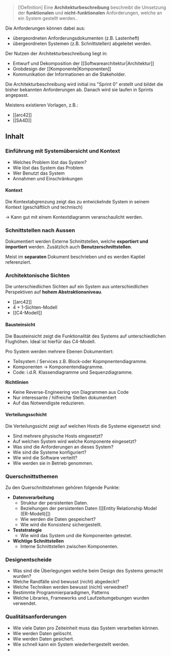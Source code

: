 >[!Definition]
>Eine **Architekturbeschreibung** beschreibt die Umsetzung der **funktionalen** und **nicht-funktionalen** Anforderungen, welche an ein System gestellt werden..

Die Anforderungen können dabei aus:
- übergeordneten Anforderungsdokumenten (z.B. Lastenheft)
- übergeordneten Systemen (z.B. Schnittstellen)
abgeleitet werden.

Der Nutzen der Architekturbeschreibung liegt in:
- Entwurf und Dekomposition der [[Softwarearchitektur|Architektur]]
- Grobdesign der [[Komponente|Komponenten]]
- Kommunikation der Informationen an die Stakeholder.

Die Architekturbeschreibung wird initial ins "Sprint 0" erstellt und bildet die bisher bekannten Anforderungen ab.
Danach wird sie laufen in Sprints angepasst.

Meistens existieren Vorlagen, z.B.:
- [[arc42]]
- [[SA4D]]

## Inhalt
### Einführung mit Systemübersicht und Kontext
- Welches Problem löst das System?
- Wie löst das System das Problem
- Wer Benutzt das System
- Annahmen und Einschränkungen

#### Kontext
Die Kontextabgrenzung zeigt das zu entwickelnde System in seinem Kontext (geschäftlich und technisch)

-> Kann gut mit einem Kontextdiagramm veranschaulicht werden.

### Schnittstellen nach Aussen
Dokumentiert werden Externe Schnittstellen, welche **exportiert und importiert** werden. Zusätzlich auch **Benutzerschnittstellen**.

Meist im **separaten** Dokument beschrieben und es werden Kaptiel referenziert.

### Architektonische Sichten
Die unterschiedlichen Sichten auf ein System aus unterschiedlichen Perspektiven auf **hohem Abstraktionsniveau**.

- [[arc42]]
- 4 + 1-Sichten-Modell
- [[C4-Modell]]

#### Bausteinsicht
Die Bausteinsicht zeigt die Funktionalität des Systems auf unterschiedlichen Flughöhen. Ideal ist hierfür das C4-Modell.

Pro System werden mehrere Ebenen Dokumentiert:
- Teilsystem / Services z.B. Block-oder Kopmpnentendiagramme.
- Komponenten -> Komponentendiagramme.
- Code: i.d.R. Klassendiagramme und Sequenzdiagramme.

**Richtlinien**
- Keine Reverse-Engineering von Diagrammen aus Code
- Nur interessante / hilfreiche Stellen dokumentiert
- Auf das Notwendigste reduzieren.

#### Verteilungsschicht
Die Verteilungssicht zeigt auf welchen Hosts die Systeme eigensetzt sind:
- Sind mehrere physische Hosts eingesetzt?
- Auf welchen System wird welche Komponente eingesetzt?
- Was sind die Anforderungen an dieses System?
- Wie sind die Systeme konfiguriert?
- Wie wird die Software verteilt?
- Wie werden sie in Betrieb genommen.


### Querschnittsthemen
Zu den Querschnittstehmen gehören folgende Punkte:
- **Datenverarbeitung**
	- Struktur der persistenten Daten.
	- Beziehungen der persistenten Daten ([[Entity Relationship Model (ER-Modell)]])
	- Wie werden die Daten gespeichert?
	- Wie wird die Konsistenz sichergestellt.
- **Teststrategie**
	- Wie wird das System und die Komponenten getestet.
- **Wichtige Schnittstellen**
	- Interne Schnittstellen zwischen Komponenten.

### Designentscheide
- Was sind die Überlegungen welche beim Design des Systems gemacht wurden?
- Welche Randfälle sind bewusst (nicht) abgedeckt?
- Welche Techniken werden bewusst (nicht) verwednet?
- Bestimmte Programmierparadigmen, Patterns
- Welche Libraries, Frameworks und Laufzeitumgebungen wurden verwendet.

### Qualitätsanforderungen
- Wie viele Daten pro Zeiteinheit muss das System verarbeiten können.
- Wie werden Daten gelöscht.
- Wie werden Daten gesichert.
- Wie schnell kann ein System wiederhergestellt werden.
- 